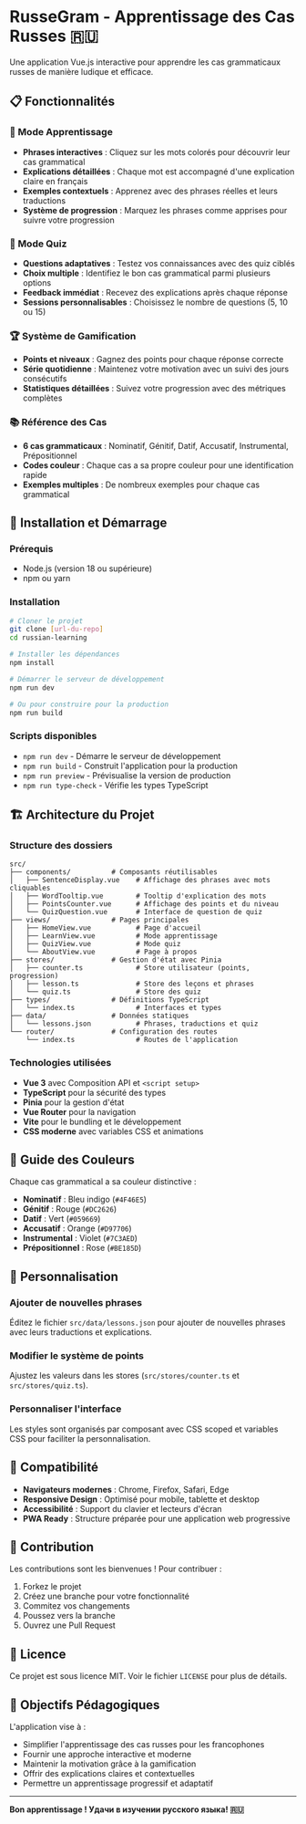 # RusseGram - Apprentissage des Cas Russes 🇷🇺

Une application Vue.js interactive pour apprendre les cas grammaticaux russes de manière ludique et efficace.

## 📋 Fonctionnalités

### 🎯 Mode Apprentissage
- **Phrases interactives** : Cliquez sur les mots colorés pour découvrir leur cas grammatical
- **Explications détaillées** : Chaque mot est accompagné d'une explication claire en français
- **Exemples contextuels** : Apprenez avec des phrases réelles et leurs traductions
- **Système de progression** : Marquez les phrases comme apprises pour suivre votre progression

### 🧠 Mode Quiz
- **Questions adaptatives** : Testez vos connaissances avec des quiz ciblés
- **Choix multiple** : Identifiez le bon cas grammatical parmi plusieurs options
- **Feedback immédiat** : Recevez des explications après chaque réponse
- **Sessions personnalisables** : Choisissez le nombre de questions (5, 10 ou 15)

### 🏆 Système de Gamification
- **Points et niveaux** : Gagnez des points pour chaque réponse correcte
- **Série quotidienne** : Maintenez votre motivation avec un suivi des jours consécutifs
- **Statistiques détaillées** : Suivez votre progression avec des métriques complètes

### 📚 Référence des Cas
- **6 cas grammaticaux** : Nominatif, Génitif, Datif, Accusatif, Instrumental, Prépositionnel
- **Codes couleur** : Chaque cas a sa propre couleur pour une identification rapide
- **Exemples multiples** : De nombreux exemples pour chaque cas grammatical

## 🚀 Installation et Démarrage

### Prérequis
- Node.js (version 18 ou supérieure)
- npm ou yarn

### Installation
```bash
# Cloner le projet
git clone [url-du-repo]
cd russian-learning

# Installer les dépendances
npm install

# Démarrer le serveur de développement
npm run dev

# Ou pour construire pour la production
npm run build
```

### Scripts disponibles
- `npm run dev` - Démarre le serveur de développement
- `npm run build` - Construit l'application pour la production
- `npm run preview` - Prévisualise la version de production
- `npm run type-check` - Vérifie les types TypeScript

## 🏗️ Architecture du Projet

### Structure des dossiers
```
src/
├── components/          # Composants réutilisables
│   ├── SentenceDisplay.vue    # Affichage des phrases avec mots cliquables
│   ├── WordTooltip.vue        # Tooltip d'explication des mots
│   ├── PointsCounter.vue      # Affichage des points et du niveau
│   └── QuizQuestion.vue       # Interface de question de quiz
├── views/               # Pages principales
│   ├── HomeView.vue           # Page d'accueil
│   ├── LearnView.vue          # Mode apprentissage
│   ├── QuizView.vue           # Mode quiz
│   └── AboutView.vue          # Page à propos
├── stores/              # Gestion d'état avec Pinia
│   ├── counter.ts             # Store utilisateur (points, progression)
│   ├── lesson.ts              # Store des leçons et phrases
│   └── quiz.ts                # Store des quiz
├── types/               # Définitions TypeScript
│   └── index.ts               # Interfaces et types
├── data/                # Données statiques
│   └── lessons.json           # Phrases, traductions et quiz
└── router/              # Configuration des routes
    └── index.ts               # Routes de l'application
```

### Technologies utilisées
- **Vue 3** avec Composition API et `<script setup>`
- **TypeScript** pour la sécurité des types
- **Pinia** pour la gestion d'état
- **Vue Router** pour la navigation
- **Vite** pour le bundling et le développement
- **CSS moderne** avec variables CSS et animations

## 🎨 Guide des Couleurs

Chaque cas grammatical a sa couleur distinctive :
- **Nominatif** : Bleu indigo (`#4F46E5`)
- **Génitif** : Rouge (`#DC2626`)
- **Datif** : Vert (`#059669`)
- **Accusatif** : Orange (`#D97706`)
- **Instrumental** : Violet (`#7C3AED`)
- **Prépositionnel** : Rose (`#BE185D`)

## 🔧 Personnalisation

### Ajouter de nouvelles phrases
Éditez le fichier `src/data/lessons.json` pour ajouter de nouvelles phrases avec leurs traductions et explications.

### Modifier le système de points
Ajustez les valeurs dans les stores (`src/stores/counter.ts` et `src/stores/quiz.ts`).

### Personnaliser l'interface
Les styles sont organisés par composant avec CSS scoped et variables CSS pour faciliter la personnalisation.

## 📱 Compatibilité

- **Navigateurs modernes** : Chrome, Firefox, Safari, Edge
- **Responsive Design** : Optimisé pour mobile, tablette et desktop
- **Accessibilité** : Support du clavier et lecteurs d'écran
- **PWA Ready** : Structure préparée pour une application web progressive

## 🤝 Contribution

Les contributions sont les bienvenues ! Pour contribuer :

1. Forkez le projet
2. Créez une branche pour votre fonctionnalité
3. Commitez vos changements
4. Poussez vers la branche
5. Ouvrez une Pull Request

## 📄 Licence

Ce projet est sous licence MIT. Voir le fichier `LICENSE` pour plus de détails.

## 🎯 Objectifs Pédagogiques

L'application vise à :
- Simplifier l'apprentissage des cas russes pour les francophones
- Fournir une approche interactive et moderne
- Maintenir la motivation grâce à la gamification
- Offrir des explications claires et contextuelles
- Permettre un apprentissage progressif et adaptatif

---

**Bon apprentissage ! Удачи в изучении русского языка! 🇷🇺**
